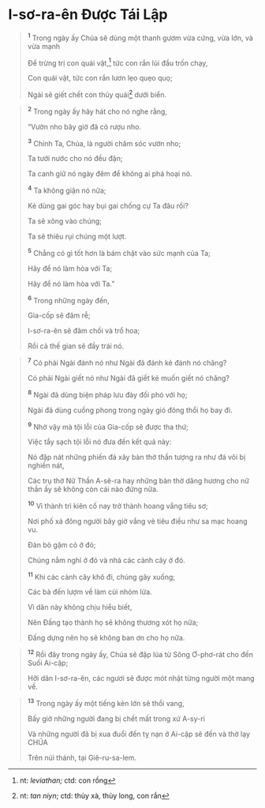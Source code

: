 # I-sơ-ra-ên Ðược Tái Lập

> <sup><b>1</b></sup> Trong ngày ấy Chúa sẽ dùng một thanh gươm vừa cứng, vừa lớn, và vừa mạnh
> 
> Ðể trừng trị con quái vật,[^1] tức con rắn lủi đầu trốn chạy,
> 
> Con quái vật, tức con rắn lươn lẹo quẹo quọ;
> 
> Ngài sẽ giết chết con thủy quái[^2] dưới biển.
>


> <sup><b>2</b></sup> Trong ngày ấy hãy hát cho nó nghe rằng,
> 
> “Vườn nho bây giờ đã có rượu nho.
> 
> <sup><b>3</b></sup> Chính Ta, Chúa, là người chăm sóc vườn nho;
> 
> Ta tưới nước cho nó đều đặn;
> 
> Ta canh giữ nó ngày đêm để không ai phá hoại nó.
> 
> <sup><b>4</b></sup> Ta không giận nó nữa;
> 
> Kẻ dùng gai góc hay bụi gai chống cự Ta đâu rồi?
> 
> Ta sẽ xông vào chúng;
> 
> Ta sẽ thiêu rụi chúng một lượt.
> 
> <sup><b>5</b></sup> Chẳng có gì tốt hơn là bám chặt vào sức mạnh của Ta;
> 
> Hãy để nó làm hòa với Ta;
> 
> Hãy để nó làm hòa với Ta.”
> 
> <sup><b>6</b></sup> Trong những ngày đến,
> 
> Gia-cốp sẽ đâm rễ;
> 
> I-sơ-ra-ên sẽ đâm chồi và trổ hoa;
> 
> Rồi cả thế gian sẽ đầy trái nó.
>


> <sup><b>7</b></sup> Có phải Ngài đánh nó như Ngài đã đánh kẻ đánh nó chăng?
> 
> Có phải Ngài giết nó như Ngài đã giết kẻ muốn giết nó chăng?
> 
> <sup><b>8</b></sup> Ngài đã dùng biện pháp lưu đày đối phó với họ;
> 
> Ngài đã dùng cuồng phong trong ngày gió đông thổi họ bay đi.
> 
> <sup><b>9</b></sup> Nhờ vậy mà tội lỗi của Gia-cốp sẽ được tha thứ;
> 
> Việc tẩy sạch tội lỗi nó đưa đến kết quả này:
> 
> Nó đập nát những phiến đá xây bàn thờ thần tượng ra như đá vôi bị nghiền nát,
> 
> Các trụ thờ Nữ Thần A-sê-ra hay những bàn thờ dâng hương cho nữ thần ấy sẽ không còn cái nào đứng nữa.
> 
> <sup><b>10</b></sup> Vì thành trì kiên cố nay trở thành hoang vắng tiêu sơ;
> 
> Nơi phố xá đông người bây giờ vắng vẻ tiêu điều như sa mạc hoang vu.
> 
> Ðàn bò gặm cỏ ở đó;
> 
> Chúng nằm nghỉ ở đó và nhá các cành cây ở đó.
> 
> <sup><b>11</b></sup> Khi các cành cây khô đi, chúng gãy xuống;
> 
> Các bà đến lượm về làm củi nhóm lửa.
> 
> Vì dân này không chịu hiểu biết,
> 
> Nên Ðấng tạo thành họ sẽ không thương xót họ nữa;
> 
> Ðấng dựng nên họ sẽ không ban ơn cho họ nữa.
>


> <sup><b>12</b></sup> Rồi đây trong ngày ấy, Chúa sẽ đập lúa từ Sông Ơ-phơ-rát cho đến Suối Ai-cập;
> 
> Hỡi dân I-sơ-ra-ên, các ngươi sẽ được mót nhặt từng người một mang về.
>


> <sup><b>13</b></sup> Trong ngày ấy một tiếng kèn lớn sẽ thổi vang,
> 
> Bấy giờ những người đang bị chết mất trong xứ A-sy-ri
> 
> Và những người đã bị xua đuổi đến tỵ nạn ở Ai-cập sẽ đến và thờ lạy CHÚA
> 
> Trên núi thánh, tại Giê-ru-sa-lem.
>

[^1]: nt: *leviathan;* ctd: con rồng
[^2]: nt: *tan niyn*; ctd: thủy xà, thủy long, con rắn